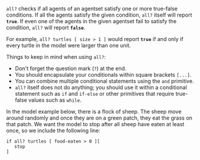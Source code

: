 `all?` checks if all agents of an agentset satisfy one or more true-false conditions. If all the agents satisfy the given condition, `all?` itself will report **`true`**. If even one of the agents in the given agentset fail to satisfy the condition, `all?` will report **`false`**. 



For example, `all? turtles [ size > 1 ]` would report **`true`** if and only if every turtle in the model were larger than one unit. 



Things to keep in mind when using `all?`: 

* Don't forget the question mark (`?`) at the end. 
* You should encapsulate your conditionals within square brackets `[...]`.
* You can combine multiple conditional statements using the `and` primitive.
* `all?` itself does not do anything; you should use it within a conditional statement such as `if` and `if-else` or other primitives that require true-false values such as `while`. 



In the model example below, there is a flock of sheep. The sheep move around randomly and once they are on a green patch, they eat the grass on that patch. We want the model to stop after all sheep have eaten at least once, so we include the following line:



```
if all? turtles [ food-eaten > 0 ][ 
   stop 
]
```
